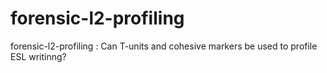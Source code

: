 # forensic-l2-profiling
forensic-l2-profiling : Can T-units and cohesive markers be used to profile ESL writinng?
